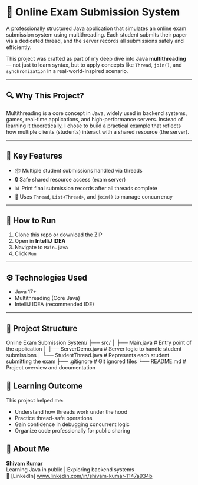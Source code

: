 # 🧾 Online Exam Submission System

A professionally structured Java application that simulates an online exam submission system using multithreading. Each student submits their paper via a dedicated thread, and the server records all submissions safely and efficiently.

This project was crafted as part of my deep dive into **Java multithreading** — not just to learn syntax, but to apply concepts like `Thread`, `join()`, and `synchronization` in a real-world-inspired scenario.

---

## 🔍 Why This Project?

Multithreading is a core concept in Java, widely used in backend systems, games, real-time applications, and high-performance servers. Instead of learning it theoretically, I chose to build a practical example that reflects how multiple clients (students) interact with a shared resource (the server).

---

## 🧠 Key Features

- 📦 Multiple student submissions handled via threads
- 🔒 Safe shared resource access (exam server)
- 📊 Print final submission records after all threads complete
- 🧵 Uses `Thread`, `List<Thread>`, and `join()` to manage concurrency

---

## 🚀 How to Run

1. Clone this repo or download the ZIP
2. Open in **IntelliJ IDEA**
3. Navigate to `Main.java`
4. Click `Run`

---

## ⚙️ Technologies Used

- Java 17+
- Multithreading (Core Java)
- IntelliJ IDEA (recommended IDE)

---

## 📁 Project Structure

Online Exam Submission System/
├── src/
│   ├── Main.java             # Entry point of the application
│   ├── ServerDemo.java       # Server logic to handle student submissions
│   └── StudentThread.java    # Represents each student submitting the exam
├── .gitignore                # Git ignored files
└── README.md                 # Project overview and documentation



## 📌 Learning Outcome

This project helped me:
- Understand how threads work under the hood
- Practice thread-safe operations
- Gain confidence in debugging concurrent logic
- Organize code professionally for public sharing

## 🙋 About Me

**Shivam Kumar**  
Learning Java in public | Exploring backend systems  
🔗 [LinkedIn] www.linkedin.com/in/shivam-kumar-1147a934b
